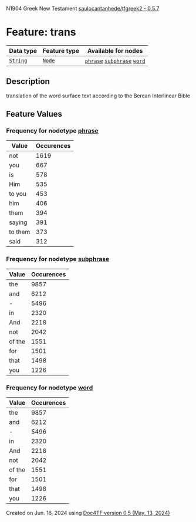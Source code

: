 N1904 Greek New Testament <a href="https://github.com/saulocantanhede/tfgreek2">saulocantanhede/tfgreek2 - 0.5.7</a>
# Feature: trans
Data type|Feature type|Available for nodes
---|---|---
[`String`](featuresbydatatype.md#string)|[`Node`](featuresbytype.md#node)| [`phrase`](featuresbynodetype.md#phrase)  [`subphrase`](featuresbynodetype.md#subphrase)  [`word`](featuresbynodetype.md#word) 
## Description
translation of the word surface text according to the Berean Interlinear Bible
## Feature Values
### Frequency for nodetype [phrase](featuresbynodetype.md#phrase)
Value|Occurences
---|---
not|1619
you|667
is|578
Him|535
to you|453
him|406
them|394
saying|391
to them|373
said|312
### Frequency for nodetype [subphrase](featuresbynodetype.md#subphrase)
Value|Occurences
---|---
the|9857
and|6212
-|5496
in|2320
And|2218
not|2042
of the|1551
for|1501
that|1498
you|1226
### Frequency for nodetype [word](featuresbynodetype.md#word)
Value|Occurences
---|---
the|9857
and|6212
-|5496
in|2320
And|2218
not|2042
of the|1551
for|1501
that|1498
you|1226
 

Created on Jun. 16, 2024 using [Doc4TF version 0.5 (May. 13, 2024)](https://github.com/tonyjurg/Doc4TF/blob/main/CreateFeatureDoc.ipynb) 